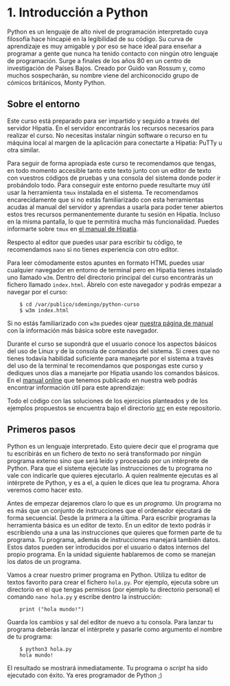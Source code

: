 


# 1. Introducción a Python


Python es un lenguaje de alto nivel de programación interpretado cuya filosofía
hace hincapié en la legibilidad de su código. Su curva de aprendizaje es muy
amigable y por eso se hace ideal para enseñar a programar a gente que nunca ha
tenido contacto con ningún otro lenguaje de programación. Surge a finales de los
años 80 en un centro de investigación de Países Bajos. Creado por Guido van
Rossum y, como muchos sospecharán, su nombre viene del archiconocido grupo de
cómicos británicos, Monty Python.


## Sobre el entorno

Este curso está preparado para ser impartido y seguido a través del servidor
Hipatia. En el servidor encontrarás los recursos necesarios para realizar el
curso. No necesitas instalar ningún software o recurso en tu máquina local al
margen de la aplicación para conectarte a Hipatia: PuTTy u otra similar.

Para seguir de forma apropiada este curso te recomendamos que tengas, en todo
momento accesible tanto este texto junto con un editor de texto con vuestros
códigos de pruebas y una consola del sistema donde poder ir probándolo
todo. Para conseguir este entorno puede resultarte muy útil usar la herramienta
`tmux` instalada en el sistema. Te recomendamos encarecidamente que si no estás
familiarizado con esta herramientas acudas al manual del servidor y aprendas a
usarla para poder tener abiertos estos tres recursos permanentemente durante tu
sesión en Hipatia. Incluso en la misma pantalla, lo que te permitirá mucha más
funcionalidad. Puedes informarte sobre `tmux` en [el manual de
Hipatia](http://hipatia.iesjovellanos.org/tmux.html).

Respecto al editor que puedes usar para escribir tu código, te recomendamos
`nano` si no tienes experiencia con otro editor. 

Para leer cómodamente estos apuntes en formato HTML puedes usar cualquier
navegador en entorno de terminal pero en Hipatia tienes instalado uno llamado
`w3m`. Dentro del directorio principal del curso encontrarás un fichero llamado
`index.html`. Ábrelo con este navegador y podrás empezar a navegar por el curso:

```
    $ cd /var/publico/sdemingo/python-curso
    $ w3m index.html
```

Si no estás familiarizado con `w3m` puedes ojear [nuestra página de manual](
http://hipatia.iesjovellanos.org/w3m.html) con la información más básica sobre
este navegador.

Durante el curso se supondrá que el usuario conoce los aspectos básicos del uso
de Linux y de la consola de comandos del sistema. Si crees que no tienes todavía
habilidad suficiente para manejarte por el sistema a través del uso de la
terminal te recomendamos que pospongas este curso y dediques unos días a
manejarte por Hipatia usando los comandos básicos. En el [manual
online](http://hipatia.iesjovellanos.org/ayuda-index.html) que tenemos publicado
en nuestra web podrás encontrar información útil para este aprendizaje:

Todo el código con las soluciones de los ejercicios planteados y de los ejemplos
propuestos se encuentra bajo el directorio [src](../src) en este repositorio.




## Primeros pasos

Python es un lenguaje interpretado. Esto quiere decir que el programa que tu
escribirás en un fichero de texto no será transformado por ningún programa
externo sino que será leído y procesado por un intérprete de Python. Para que el
sistema ejecute las instrucciones de tu programa no vale con indicarle que
quieres ejecutarlo. A quien realmente ejecutas es al intérprete de Python, y es
a el, a quien le dices que lea tu programa. Ahora veremos como hacer esto.

Antes de empezar dejaremos claro lo que es un *programa*. Un programa no es más
que un conjunto de instrucciones que el ordenador ejecutará de forma
secuencial. Desde la primera a la última. Para escribir programas la herramienta
básica es un editor de texto. En un editor de texto podrás ir escribiendo una a
una las instrucciones que quieres que formen parte de tu programa. Tu programa,
además de instrucciones manejará también datos. Estos datos pueden ser
introducidos por el usuario o datos internos del propio programa. En la unidad
siguiente hablaremos de como se manejan los datos de un programa.

Vamos a crear nuestro primer programa en Python. Utiliza tu editor de textos
favorito para crear el fichero `hola.py`. Por ejemplo, ejecuta sobre un
directorio en el que tengas permisos (por ejemplo tu directorio personal) el
comando `nano hola.py` y escribe dentro la instrucción:

```
    print ("hola mundo!")
```

Guarda los cambios y sal del editor de nuevo a tu consola. Para lanzar tu
programa deberás lanzar el intérprete y pasarle como argumento el nombre de tu
programa:

```
    $ python3 hola.py
    hola mundo!
```

El resultado se mostrará inmediatamente. Tu programa o *script* ha sido
ejecutado con éxito. Ya eres programador de Python ;)



